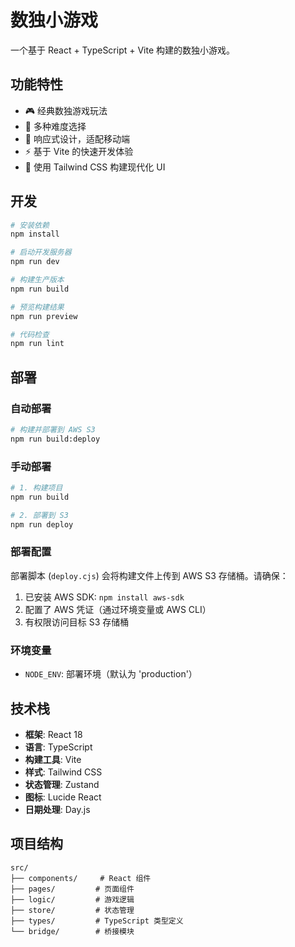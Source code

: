 # 数独小游戏

一个基于 React + TypeScript + Vite 构建的数独小游戏。

## 功能特性

- 🎮 经典数独游戏玩法
- 🎯 多种难度选择
- 📱 响应式设计，适配移动端
- ⚡ 基于 Vite 的快速开发体验
- 🎨 使用 Tailwind CSS 构建现代化 UI

## 开发

```bash
# 安装依赖
npm install

# 启动开发服务器
npm run dev

# 构建生产版本
npm run build

# 预览构建结果
npm run preview

# 代码检查
npm run lint
```

## 部署

### 自动部署

```bash
# 构建并部署到 AWS S3
npm run build:deploy
```

### 手动部署

```bash
# 1. 构建项目
npm run build

# 2. 部署到 S3
npm run deploy
```

### 部署配置

部署脚本 (`deploy.cjs`) 会将构建文件上传到 AWS S3 存储桶。请确保：

1. 已安装 AWS SDK: `npm install aws-sdk`
2. 配置了 AWS 凭证（通过环境变量或 AWS CLI）
3. 有权限访问目标 S3 存储桶

### 环境变量

- `NODE_ENV`: 部署环境（默认为 'production'）

## 技术栈

- **框架**: React 18
- **语言**: TypeScript
- **构建工具**: Vite
- **样式**: Tailwind CSS
- **状态管理**: Zustand
- **图标**: Lucide React
- **日期处理**: Day.js

## 项目结构

```
src/
├── components/     # React 组件
├── pages/         # 页面组件
├── logic/         # 游戏逻辑
├── store/         # 状态管理
├── types/         # TypeScript 类型定义
└── bridge/        # 桥接模块
```
